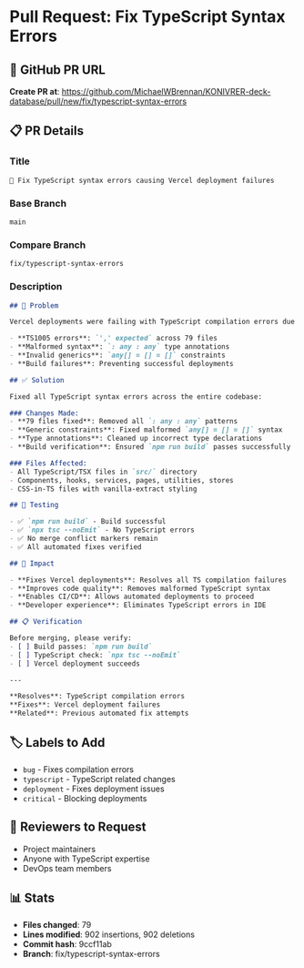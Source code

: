 # Pull Request: Fix TypeScript Syntax Errors

## 🔗 GitHub PR URL
**Create PR at**: https://github.com/MichaelWBrennan/KONIVRER-deck-database/pull/new/fix/typescript-syntax-errors

## 📋 PR Details

### Title
```
🔧 Fix TypeScript syntax errors causing Vercel deployment failures
```

### Base Branch
```
main
```

### Compare Branch
```
fix/typescript-syntax-errors
```

### Description
```markdown
## 🐛 Problem

Vercel deployments were failing with TypeScript compilation errors due to malformed syntax introduced by automated fixes:

- **TS1005 errors**: `',' expected` across 79 files  
- **Malformed syntax**: `: any : any` type annotations
- **Invalid generics**: `any[] = [] = []` constraints
- **Build failures**: Preventing successful deployments

## ✅ Solution

Fixed all TypeScript syntax errors across the entire codebase:

### Changes Made:
- **79 files fixed**: Removed all `: any : any` patterns
- **Generic constraints**: Fixed malformed `any[] = [] = []` syntax  
- **Type annotations**: Cleaned up incorrect type declarations
- **Build verification**: Ensured `npm run build` passes successfully

### Files Affected:
- All TypeScript/TSX files in `src/` directory
- Components, hooks, services, pages, utilities, stores
- CSS-in-TS files with vanilla-extract styling

## 🧪 Testing

- ✅ `npm run build` - Build successful
- ✅ `npx tsc --noEmit` - No TypeScript errors  
- ✅ No merge conflict markers remain
- ✅ All automated fixes verified

## 🚀 Impact

- **Fixes Vercel deployments**: Resolves all TS compilation failures
- **Improves code quality**: Removes malformed TypeScript syntax
- **Enables CI/CD**: Allows automated deployments to proceed
- **Developer experience**: Eliminates TypeScript errors in IDE

## 📋 Verification

Before merging, please verify:
- [ ] Build passes: `npm run build`
- [ ] TypeScript check: `npx tsc --noEmit`
- [ ] Vercel deployment succeeds

---

**Resolves**: TypeScript compilation errors  
**Fixes**: Vercel deployment failures  
**Related**: Previous automated fix attempts
```

## 🏷️ Labels to Add
- `bug` - Fixes compilation errors
- `typescript` - TypeScript related changes
- `deployment` - Fixes deployment issues
- `critical` - Blocking deployments

## 👥 Reviewers to Request
- Project maintainers
- Anyone with TypeScript expertise
- DevOps team members

## 📊 Stats
- **Files changed**: 79
- **Lines modified**: 902 insertions, 902 deletions
- **Commit hash**: 9ccf11ab
- **Branch**: fix/typescript-syntax-errors